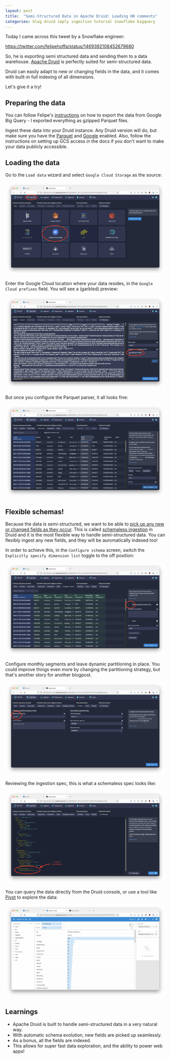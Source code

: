 ```yaml
---
layout: post
title:  "Semi-Structured Data in Apache Druid: Loading HN comments"
categories: blog druid imply ingestion tutorial snowflake bigquery
---
```


Today I came across this tweet by a Snowflake engineer:

https://twitter.com/felipehoffa/status/1469392108452679680

So, he is exporting semi structured data and sending them to a data warehouse. [Apache Druid](https://druid.apache.org/) is perfectly suited for semi-structured data.

Druid can easily adapt to new or changing fields in the data, and it comes with built-in full indexing of all dimensions.

Let's give it a try!

## Preparing the data

You can follow Felipe's [instructions](https://hoffa.medium.com/loading-all-hacker-news-comments-into-snowflake-in-less-than-1-minute-728100f38272) on how to export the data from Google Big Query - I exported everything as gzipped Parquet files.

Ingest these data into your Druid instance. Any Druid version will do, but make sure you have the [Parquet](https://druid.apache.org/docs/latest/development/extensions-core/parquet.html) and [Google](https://druid.apache.org/docs/latest/development/extensions-core/google.html) enabled. Also, follow the instructions on setting up GCS access in the docs if you don't want to make your data publicly accessible.

## Loading the data

Go to the `Load data` wizard and select `Google Cloud Storage` as the source:

![](/assets/2021-12-11-1.jpg)

Enter the Google Cloud location where your data resides, in the `Google Cloud prefixes` field. You will see a (garbled) preview:

![](/assets/2021-12-11-2.jpg)

But once you configure the Parquet parser, it all looks fine:

![](/assets/2021-12-11-3.jpg)

## Flexible schemas!

Because the data is semi-structured, we want to be able to [pick up any new or changed fields as they occur](/2021/08/13/experiments-with-schema-evolution-in-apache-druid/). This is called [schemaless ingestion](https://druid.apache.org/docs/latest/ingestion/ingestion-spec.html#inclusions-and-exclusions) in Druid and it is the most flexible way to handle semi-structured data. You can flexibly ingest any new fields, and they will be auromatically indexed too!

In order to achieve this, in the `Configure schema` screen, switch the `Explicitly specify dimension list` toggle to the off position:

![](/assets/2021-12-11-4.jpg)

Configure monthly segments and leave dynamic partitioning in place. You could improve things even more by changing the partitioning strategy, but that's another story for another blogpost.

![](/assets/2021-12-11-6.jpg)

Reviewing the ingestion spec, this is what a schemaless spec looks like:

![](/assets/2021-12-11-7.jpg)

You can query the data directly from the Druid console, or use a tool like [Pivot](https://imply.io/product/imply-pivot) to explore the data:

![](/assets/2021-12-11-9.jpg)

## Learnings

- Apache Druid is built to handle semi-structured data in a very natural way.
- With automatic schema evolution, new fields are picked up seamlessly.
- As a bonus, all the fields are indexed.
- This allows for super fast data exploration, and the ability to power web apps!
